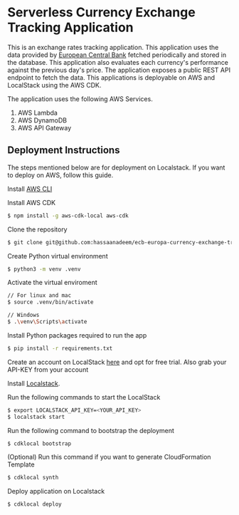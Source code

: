 
# Serverless Currency Exchange Tracking Application

This is an exchange rates tracking application. This application uses the data provided by [European Central Bank](https://www.ecb.europa.eu/stats/policy_and_exchange_rates/euro_reference_exchange_rates/html/index.en.html) fetched periodically and stored in the database. This application also evaluates each currency's performance against the previous day's price. The application exposes a public REST API endpoint to fetch the data. This applications is deployable on AWS and LocalStack using the AWS CDK.  

The application uses the following AWS Services.
1. AWS Lambda
2. AWS DynamoDB
3. AWS API Gateway

## Deployment Instructions

The steps mentioned below are for deployment on Localstack. If you want to deploy on AWS, follow this guide. 

Install [AWS CLI](https://docs.aws.amazon.com/cli/latest/userguide/getting-started-install.html)

Install AWS CDK
```bash
$ npm install -g aws-cdk-local aws-cdk
```
Clone the repository
```bash
$ git clone git@github.com:hassaanadeem/ecb-europa-currency-exchange-tracking-app.git
```
Create Python virtual environment
```bash
$ python3 -m venv .venv
```
Activate the virtual enviroment
```bash
// For linux and mac
$ source .venv/bin/activate

// Windows
$ .\venv\Scripts\activate
```
Install Python packages required to run the app
```bash
$ pip install -r requirements.txt
```
Create an account on LocalStack [here](https://app.localstack.cloud/sign-in) and opt for free trial. Also grab your API-KEY from your account

Install [Localstack](https://docs.localstack.cloud/getting-started/installation/).

Run the following commands to start the LocalStack
```bash
$ export LOCALSTACK_API_KEY=<YOUR_API_KEY>
$ localstack start
```
Run the following command to bootstrap the deployment
```bash
$ cdklocal bootstrap
```

(Optional) Run this command if you want to generate CloudFormation Template
```bash
$ cdklocal synth
```

Deploy application on Localstack
```bash
$ cdklocal deploy
```

